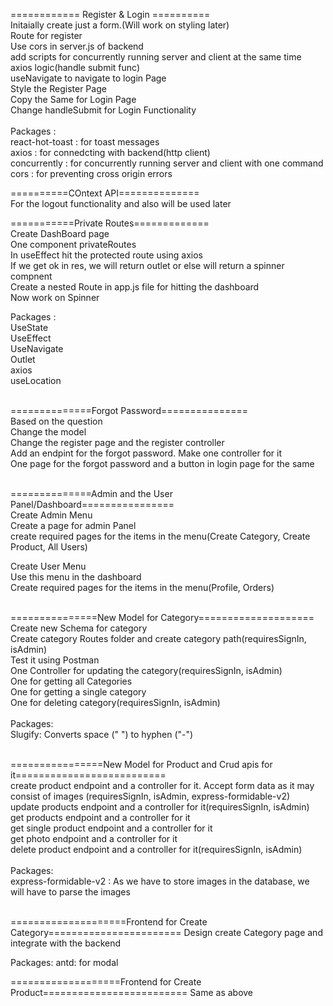 ============ Register & Login ========== <br/>
Initaially create just a form.(Will work on styling later)<br/>
Route for register<br/>
Use cors in server.js of backend<br/>
add scripts for concurrently running server and client at the same time<br/>
axios logic(handle submit func)<br/>
useNavigate to navigate to login Page<br/>
Style the Register Page<br/>
Copy the Same for Login Page<br/>
Change handleSubmit for Login Functionality<br/>
<br/>
Packages :<br/>
react-hot-toast : for toast messages<br/>
axios : for connedcting with backend(http client)<br/>
concurrently : for concurrently running server and client with one command<br/>
cors : for preventing cross origin errors<br/>

==========COntext API==============<br/>
For the logout functionality and also will be used later<br/>

===========Private Routes=============<br/>
Create DashBoard page<br/>
One component privateRoutes<br/>
In useEffect hit the protected route using axios<br/>
If we get ok in res, we will return outlet or else will return a spinner compnent<br/>
Create a nested Route in app.js file for hitting the dashboard<br/>
Now work on Spinner<br/>

Packages :<br/>
UseState<br/>
UseEffect<br/>
UseNavigate<br/>
Outlet<br/>
axios<br/>
useLocation<br/>
<br/>

==============Forgot Password===============<br/>
Based on the question<br/>
Change the model<br/>
Change the register page and the register controller<br/>
Add an endpint for the forgot password. Make one controller for it<br/>
One page for the forgot password and a button in login page for the same<br/>
<br/>

==============Admin and the User Panel/Dashboard================<br/>
Create Admin Menu<br/>
Create a page for admin Panel<br/>
create required pages for the items in the menu(Create Category, Create Product, All Users)<br/>

Create User Menu<br/>
Use this menu in the dashboard<br/>
Create required pages for the items in the menu(Profile, Orders)<br/>
<br/>

===============New Model for Category====================<br/>
Create new Schema for category<br/>
Create category Routes folder and create category path(requiresSignIn, isAdmin)<br/>
Test it using Postman<br/>
One Controller for updating the category(requiresSignIn, isAdmin)<br/>
One for getting all Categories<br/>
One for getting a single category<br/>
One for deleting category(requiresSignIn, isAdmin)<br/>
<br/>
Packages:<br/>
Slugify: Converts space (" ") to hyphen ("-")<br/>
<br/>

================New Model for Product and Crud apis for it==========================<br/>
create product endpoint and a controller for it. Accept form data as it may consist of images
(requiresSignIn, isAdmin, express-formidable-v2)<br/>
update products endpoint and a controller for it(requiresSignIn, isAdmin)<br/>
get products endpoint and a controller for it<br/>
get single product endpoint and a controller for it<br/>
get photo endpoint and a controller for it<br/>
delete product endpoint and a controller for it(requiresSignIn, isAdmin)<br/>
<br/>
Packages:<br/>
express-formidable-v2 : As we have to store images in the database, we will have to parse the images<br/>
<br/>

====================Frontend for Create Category=======================
Design create Category page and integrate with the backend

Packages:
antd: for modal

===================Frontend for Create Product=========================
Same as above
